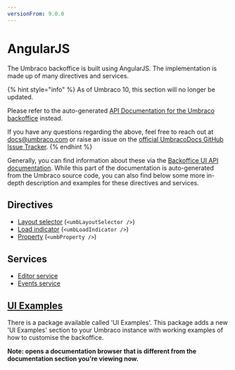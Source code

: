 ```yaml
---
versionFrom: 9.0.0
---
```


# AngularJS

The Umbraco backoffice is built using AngularJS. The implementation is made up of many directives and services.

{% hint style="info" %}
As of Umbraco 10, this section will no longer be updated.

Please refer to the auto-generated [API Documentation for the Umbraco backoffice](https://apidocs.umbraco.com/v9/ui) instead.

If you have any questions regarding the above, feel free to reach out at docs@umbraco.com or raise an issue on the [official UmbracoDocs GitHub Issue Tracker](https://github.com/umbraco/UmbracoDocs/issues).
{% endhint %}

Generally, you can find information about these via the [Backoffice UI API documentation](https://apidocs.umbraco.com/v9/ui). While this part of the documentation is auto-generated from the Umbraco source code, you can also find below some more in-depth description and examples for these directives and services.

## Directives

- [Layout selector](directives/umblayoutselector.md) (`<umbLayoutSelector />`)
- [Load indicator](directives/umbloadindicator.md) (`<umbLoadIndicator />`)
- [Property](directives/umbproperty.md) (`<umbProperty />`)

## Services

- [Editor service](services/editorservice.md)
- [Events service](services/eventsservice/)

## [UI Examples](https://our.umbraco.com/packages/developer-tools/ui-examples/)

There is a package available called 'UI Examples'. This package adds a new 'UI Examples' section to your Umbraco instance with working examples of how to customise the backoffice. 

__Note: opens a documentation browser that is different from the documentation section you're viewing now.__